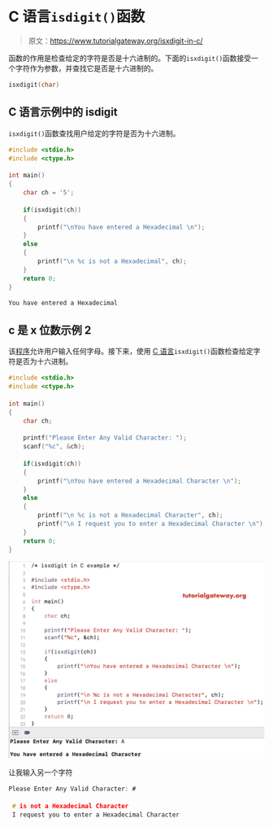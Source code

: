 # C 语言`isdigit()`函数

> 原文：<https://www.tutorialgateway.org/isxdigit-in-c/>

函数的作用是检查给定的字符是否是十六进制的。下面的`isxdigit()`函数接受一个字符作为参数，并查找它是否是十六进制的。

```c
isxdigit(char)
```

## C 语言示例中的 isdigit

`isxdigit()`函数查找用户给定的字符是否为十六进制。

```c
#include <stdio.h>
#include <ctype.h>

int main()
{
    char ch = '5';

    if(isxdigit(ch))
    {
        printf("\nYou have entered a Hexadecimal \n");
    }
    else
    {
        printf("\n %c is not a Hexadecimal", ch);
    }
    return 0;
}
```

```c
You have entered a Hexadecimal
```

## c 是 x 位数示例 2

该[程序](https://www.tutorialgateway.org/c-programming-examples/)允许用户输入任何字母。接下来，使用 [C 语言](https://www.tutorialgateway.org/c-programming/)`isxdigit()`函数检查给定字符是否为十六进制。

```c
#include <stdio.h>
#include <ctype.h>

int main()
{
    char ch;

    printf("Please Enter Any Valid Character: ");
    scanf("%c", &ch);

    if(isxdigit(ch))
    {
        printf("\nYou have entered a Hexadecimal Character \n");
    }
    else
    {
        printf("\n %c is not a Hexadecimal Character", ch);
        printf("\n I request you to enter a Hexadecimal Character \n");
    }
    return 0;
}
```

![isxdigit in C programming 2](img/e35dbe6be80ebd64d90b532249b1bb58.png)

让我输入另一个字符

```c
Please Enter Any Valid Character: #

 # is not a Hexadecimal Character
 I request you to enter a Hexadecimal Character 
```